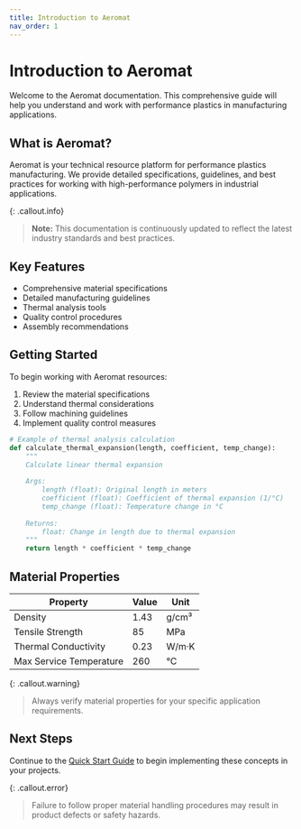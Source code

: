 ```yaml
---
title: Introduction to Aeromat
nav_order: 1
---
```


# Introduction to Aeromat

Welcome to the Aeromat documentation. This comprehensive guide will help you understand and work with performance plastics in manufacturing applications.

## What is Aeromat?

Aeromat is your technical resource platform for performance plastics manufacturing. We provide detailed specifications, guidelines, and best practices for working with high-performance polymers in industrial applications.

{: .callout.info}
> **Note:** This documentation is continuously updated to reflect the latest industry standards and best practices.

## Key Features

- Comprehensive material specifications
- Detailed manufacturing guidelines
- Thermal analysis tools
- Quality control procedures
- Assembly recommendations

## Getting Started

To begin working with Aeromat resources:

1. Review the material specifications
2. Understand thermal considerations
3. Follow machining guidelines
4. Implement quality control measures

```python
# Example of thermal analysis calculation
def calculate_thermal_expansion(length, coefficient, temp_change):
    """
    Calculate linear thermal expansion
    
    Args:
        length (float): Original length in meters
        coefficient (float): Coefficient of thermal expansion (1/°C)
        temp_change (float): Temperature change in °C
        
    Returns:
        float: Change in length due to thermal expansion
    """
    return length * coefficient * temp_change
```

## Material Properties

| Property | Value | Unit |
|----------|-------|------|
| Density | 1.43 | g/cm³ |
| Tensile Strength | 85 | MPa |
| Thermal Conductivity | 0.23 | W/m·K |
| Max Service Temperature | 260 | °C |

{: .callout.warning}
> Always verify material properties for your specific application requirements.

## Next Steps

Continue to the [Quick Start Guide](quick-start) to begin implementing these concepts in your projects.

{: .callout.error}
> Failure to follow proper material handling procedures may result in product defects or safety hazards. 